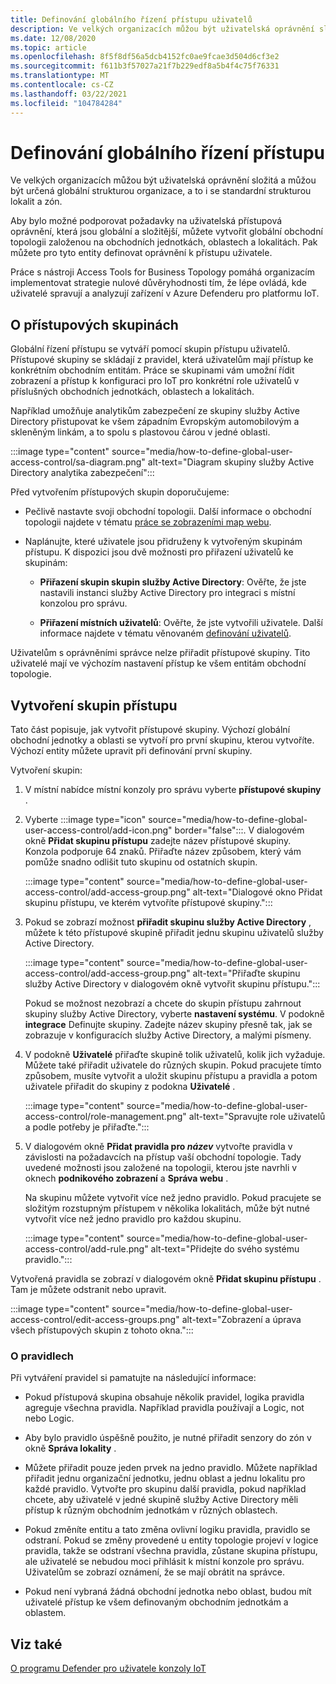 ```yaml
---
title: Definování globálního řízení přístupu uživatelů
description: Ve velkých organizacích můžou být uživatelská oprávnění složitá a můžou být určená globální strukturou organizace, a to i se standardní strukturou lokalit a zón.
ms.date: 12/08/2020
ms.topic: article
ms.openlocfilehash: 8f5f8df56a5dcb4152fc0ae9fcae3d504d6cf3e2
ms.sourcegitcommit: f611b3f57027a21f7b229edf8a5b4f4c75f76331
ms.translationtype: MT
ms.contentlocale: cs-CZ
ms.lasthandoff: 03/22/2021
ms.locfileid: "104784284"
---
```

# <a name="define-global-access-control"></a>Definování globálního řízení přístupu

Ve velkých organizacích můžou být uživatelská oprávnění složitá a můžou být určená globální strukturou organizace, a to i se standardní strukturou lokalit a zón.

Aby bylo možné podporovat požadavky na uživatelská přístupová oprávnění, která jsou globální a složitější, můžete vytvořit globální obchodní topologii založenou na obchodních jednotkách, oblastech a lokalitách. Pak můžete pro tyto entity definovat oprávnění k přístupu uživatele.

Práce s nástroji Access Tools for Business Topology pomáhá organizacím implementovat strategie nulové důvěryhodnosti tím, že lépe ovládá, kde uživatelé spravují a analyzují zařízení v Azure Defenderu pro platformu IoT.

## <a name="about-access-groups"></a>O přístupových skupinách

Globální řízení přístupu se vytváří pomocí skupin přístupu uživatelů. Přístupové skupiny se skládají z pravidel, která uživatelům mají přístup ke konkrétním obchodním entitám. Práce se skupinami vám umožní řídit zobrazení a přístup k konfiguraci pro IoT pro konkrétní role uživatelů v příslušných obchodních jednotkách, oblastech a lokalitách.

Například umožňuje analytikům zabezpečení ze skupiny služby Active Directory přistupovat ke všem západním Evropským automobilovým a skleněným linkám, a to spolu s plastovou čárou v jedné oblasti.

:::image type="content" source="media/how-to-define-global-user-access-control/sa-diagram.png" alt-text="Diagram skupiny služby Active Directory analytika zabezpečení":::

Před vytvořením přístupových skupin doporučujeme:

- Pečlivě nastavte svoji obchodní topologii. Další informace o obchodní topologii najdete v tématu [práce se zobrazeními map webu](how-to-gain-insight-into-global-regional-and-local-threats.md#work-with-site-map-views).

- Naplánujte, které uživatele jsou přidruženy k vytvořeným skupinám přístupu. K dispozici jsou dvě možnosti pro přiřazení uživatelů ke skupinám:

  - **Přiřazení skupin skupin služby Active Directory**: Ověřte, že jste nastavili instanci služby Active Directory pro integraci s místní konzolou pro správu.
  
  - **Přiřazení místních uživatelů**: Ověřte, že jste vytvořili uživatele. Další informace najdete v tématu věnovaném [definování uživatelů](how-to-create-and-manage-users.md#define-users).

Uživatelům s oprávněními správce nelze přiřadit přístupové skupiny. Tito uživatelé mají ve výchozím nastavení přístup ke všem entitám obchodní topologie.

## <a name="create-access-groups"></a>Vytvoření skupin přístupu

Tato část popisuje, jak vytvořit přístupové skupiny. Výchozí globální obchodní jednotky a oblasti se vytvoří pro první skupinu, kterou vytvoříte. Výchozí entity můžete upravit při definování první skupiny.

Vytvoření skupin:

1. V místní nabídce místní konzoly pro správu vyberte **přístupové skupiny** .

2. Vyberte :::image type="icon" source="media/how-to-define-global-user-access-control/add-icon.png" border="false":::. V dialogovém okně **Přidat skupinu přístupu** zadejte název přístupové skupiny. Konzola podporuje 64 znaků. Přiřaďte název způsobem, který vám pomůže snadno odlišit tuto skupinu od ostatních skupin.

   :::image type="content" source="media/how-to-define-global-user-access-control/add-access-group.png" alt-text="Dialogové okno Přidat skupinu přístupu, ve kterém vytvoříte přístupové skupiny.":::

3. Pokud se zobrazí možnost **přiřadit skupinu služby Active Directory** , můžete k této přístupové skupině přiřadit jednu skupinu uživatelů služby Active Directory.

   :::image type="content" source="media/how-to-define-global-user-access-control/add-access-group.png" alt-text="Přiřaďte skupinu služby Active Directory v dialogovém okně vytvořit skupinu přístupu.":::

   Pokud se možnost nezobrazí a chcete do skupin přístupu zahrnout skupiny služby Active Directory, vyberte **nastavení systému**. V podokně **integrace** Definujte skupiny. Zadejte název skupiny přesně tak, jak se zobrazuje v konfiguracích služby Active Directory, a malými písmeny.

5. V podokně **Uživatelé** přiřaďte skupině tolik uživatelů, kolik jich vyžaduje. Můžete také přiřadit uživatele do různých skupin. Pokud pracujete tímto způsobem, musíte vytvořit a uložit skupinu přístupu a pravidla a potom uživatele přiřadit do skupiny z podokna **Uživatelé** .

   :::image type="content" source="media/how-to-define-global-user-access-control/role-management.png" alt-text="Spravujte role uživatelů a podle potřeby je přiřaďte.":::

6. V dialogovém okně **Přidat pravidla pro *název*** vytvořte pravidla v závislosti na požadavcích na přístup vaší obchodní topologie. Tady uvedené možnosti jsou založené na topologii, kterou jste navrhli v oknech **podnikového zobrazení** a **Správa webu** . 

   Na skupinu můžete vytvořit více než jedno pravidlo. Pokud pracujete se složitým rozstupným přístupem v několika lokalitách, může být nutné vytvořit více než jedno pravidlo pro každou skupinu. 

   :::image type="content" source="media/how-to-define-global-user-access-control/add-rule.png" alt-text="Přidejte do svého systému pravidlo.":::

Vytvořená pravidla se zobrazí v dialogovém okně **Přidat skupinu přístupu** . Tam je můžete odstranit nebo upravit.

:::image type="content" source="media/how-to-define-global-user-access-control/edit-access-groups.png" alt-text="Zobrazení a úprava všech přístupových skupin z tohoto okna.":::

### <a name="about-rules"></a>O pravidlech

Při vytváření pravidel si pamatujte na následující informace:

- Pokud přístupová skupina obsahuje několik pravidel, logika pravidla agreguje všechna pravidla. Například pravidla používají a Logic, not nebo Logic.

- Aby bylo pravidlo úspěšně použito, je nutné přiřadit senzory do zón v okně **Správa lokality** .

- Můžete přiřadit pouze jeden prvek na jedno pravidlo. Můžete například přiřadit jednu organizační jednotku, jednu oblast a jednu lokalitu pro každé pravidlo. Vytvořte pro skupinu další pravidla, pokud například chcete, aby uživatelé v jedné skupině služby Active Directory měli přístup k různým obchodním jednotkám v různých oblastech.

- Pokud změníte entitu a tato změna ovlivní logiku pravidla, pravidlo se odstraní. Pokud se změny provedené u entity topologie projeví v logice pravidla, takže se odstraní všechna pravidla, zůstane skupina přístupu, ale uživatelé se nebudou moci přihlásit k místní konzole pro správu. Uživatelům se zobrazí oznámení, že se mají obrátit na správce.

- Pokud není vybraná žádná obchodní jednotka nebo oblast, budou mít uživatelé přístup ke všem definovaným obchodním jednotkám a oblastem.

## <a name="see-also"></a>Viz také

[O programu Defender pro uživatele konzoly IoT](how-to-create-and-manage-users.md)
